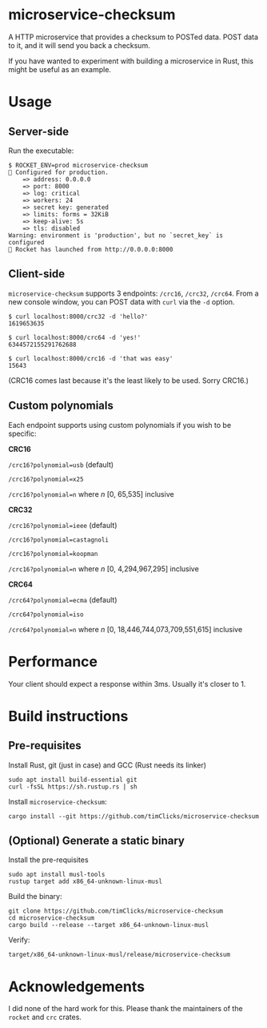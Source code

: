 # microservice-checksum

A HTTP microservice that provides a checksum to POSTed data. POST data to it, 
and it will send you back a checksum.

If you have wanted to experiment with building a microservice in Rust,
this might be useful as an example. 

# Usage

## Server-side

Run the executable:

```
$ ROCKET_ENV=prod microservice-checksum
🔧 Configured for production.
    => address: 0.0.0.0
    => port: 8000
    => log: critical
    => workers: 24
    => secret key: generated
    => limits: forms = 32KiB
    => keep-alive: 5s
    => tls: disabled
Warning: environment is 'production', but no `secret_key` is configured
🚀 Rocket has launched from http://0.0.0.0:8000
```

## Client-side

`microservice-checksum` supports 3 endpoints: `/crc16`, `/crc32`, `/crc64`.
From a new console window, you can POST data with `curl` via the `-d` option.

```
$ curl localhost:8000/crc32 -d 'hello?'
1619653635
```

```
$ curl localhost:8000/crc64 -d 'yes!'
6344572155291762688
```

```
$ curl localhost:8000/crc16 -d 'that was easy'
15643
```

(CRC16 comes last because it's the least likely to be used. Sorry CRC16.)

## Custom polynomials

Each endpoint supports using custom polynomials if you wish to be specific:

**CRC16**

`/crc16?polynomial=usb` (default)

`/crc16?polynomial=x25`

`/crc16?polynomial=n` where _n_ [0, 65,535] inclusive

**CRC32**

`/crc16?polynomial=ieee` (default)

`/crc16?polynomial=castagnoli`

`/crc16?polynomial=koopman`

`/crc16?polynomial=n` where _n_ [0, 4,294,967,295] inclusive

**CRC64**

`/crc64?polynomial=ecma` (default)

`/crc64?polynomial=iso`

`/crc64?polynomial=n` where _n_ [0, 18,446,744,073,709,551,615] inclusive

# Performance

Your client should expect a response within 3ms. Usually it's closer to 1.

# Build instructions

## Pre-requisites 

Install Rust, git (just in case) and GCC (Rust needs its linker)

```
sudo apt install build-essential git
curl -fsSL https://sh.rustup.rs | sh
```

Install `microservice-checksum`:

```
cargo install --git https://github.com/timClicks/microservice-checksum
```

## (Optional) Generate a static binary

Install the pre-requisites 

```
sudo apt install musl-tools 
rustup target add x86_64-unknown-linux-musl
```

Build the binary:

```
git clone https://github.com/timClicks/microservice-checksum
cd microservice-checksum
cargo build --release --target x86_64-unknown-linux-musl
```

Verify:

```
target/x86_64-unknown-linux-musl/release/microservice-checksum
```


# Acknowledgements

I did none of the hard work for this. Please thank the maintainers
of the `rocket` and `crc` crates.

